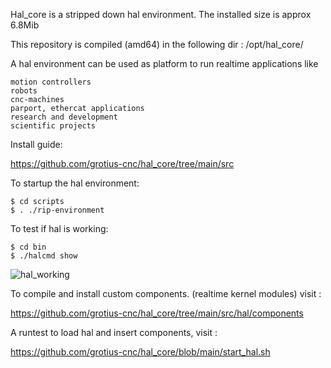 Hal_core is a stripped down hal environment.
The installed size is approx 6.8Mib

This repository is compiled (amd64) in the following dir : /opt/hal_core/

A hal environment can be used as platform to run realtime applications like 

	motion controllers 
	robots
	cnc-machines 
	parport, ethercat applications
	research and development 
	scientific projects

Install guide:

https://github.com/grotius-cnc/hal_core/tree/main/src

To startup the hal environment:

    $ cd scripts
    $ . ./rip-environment
    
To test if hal is working:

    $ cd bin 
    $ ./halcmd show
    
![hal_working](https://user-images.githubusercontent.com/44880102/129553575-bca46124-055e-47be-980e-ba4062991ffc.jpg)


To compile and install custom components. (realtime kernel modules) visit : 

https://github.com/grotius-cnc/hal_core/tree/main/src/hal/components

A runtest to load hal and insert components, visit :

https://github.com/grotius-cnc/hal_core/blob/main/start_hal.sh


    
